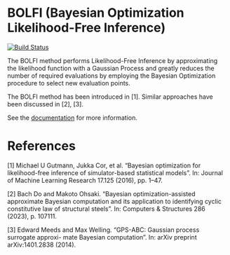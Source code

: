 # BOLFI (Bayesian Optimization Likelihood-Free Inference)

[![Build Status](https://github.com/soldasim/BOLFI.jl/actions/workflows/CI.yml/badge.svg?branch=master)](https://github.com/soldasim/BOLFI.jl/actions/workflows/CI.yml?query=branch%3Amaster)

The BOLFI method performs Likelihood-Free Inference by approximating the likelihood function with a Gaussian Process and greatly reduces the number of required evaluations by employing the Bayesian Optimization procedure to select new evaluation points.

The BOLFI method has been introduced in [1]. Similar approaches have been discussed in [2], [3].

See the [documentation](https://soldasim.github.io/BOLFI.jl/) for more information.

# References

[1] Michael U Gutmann, Jukka Cor, et al. “Bayesian optimization for likelihood-free
inference of simulator-based statistical models”. In: Journal of Machine Learning
Research 17.125 (2016), pp. 1–47.

[2] Bach Do and Makoto Ohsaki. “Bayesian optimization-assisted approximate Bayesian
computation and its application to identifying cyclic constitutive law of structural
steels”. In: Computers & Structures 286 (2023), p. 107111.

[3] Edward Meeds and Max Welling. “GPS-ABC: Gaussian process surrogate approxi-
mate Bayesian computation”. In: arXiv preprint arXiv:1401.2838 (2014).
